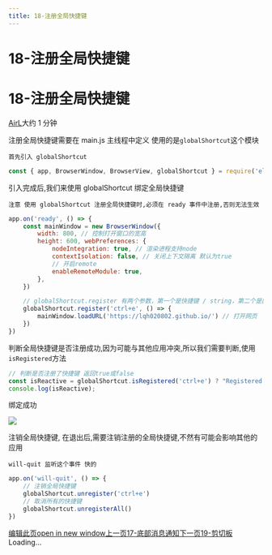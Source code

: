```yaml
---
title: 18-注册全局快捷键
---
```


# 18-注册全局快捷键

# 18-注册全局快捷键
[AirL](https://mrhope.site)大约 1 分钟
> 

注册全局快捷键需要在 main.js 主线程中定义 使用的是`globalShortcut`这个模块
```
首先引入 globalShortcut
```

```javascript
const { app, BrowserWindow, BrowserView, globalShortcut } = require('electron')
```

> 

引入完成后,我们来使用 globalShortcut 绑定全局快捷键
```
注意 使用 globalShortcut 注册全局快捷键时,必须在 ready 事件中注册,否则无法生效
```

```javascript
app.on('ready', () => {
    const mainWindow = new BrowserWindow({
        width: 800, // 控制打开窗口的宽高
        height: 600, webPreferences: {
            nodeIntegration: true, // 渲染进程支持node
            contextIsolation: false, // 关闭上下文隔离 默认为true
            // 开启remote
            enableRemoteModule: true,
        },
    })

    // globalShortcut.register 有两个参数，第一个是快捷键 / string，第二个是回调函数
    globalShortcut.register('ctrl+e', () => {
        mainWindow.loadURL('https://lqh020802.github.io/') // 打开网页
    })
})
```

> 

判断全局快捷键是否注册成功,因为可能与其他应用冲突,所以我们需要判断,使用`isRegistered`方法
```javascript
// 判断是否注册了快捷键 返回true或false
const isReactive = globalShortcut.isRegistered('ctrl+e') ? "Registered Success" : 'Registered fail'
console.log(isReactive);
```

> 

绑定成功

![](/assets/绑定成功.fe4089b1.jpg)

> 

注销全局快捷键, 在退出后,需要注销注册的全局快捷键,不然有可能会影响其他的应用
```
will-quit 监听这个事件 快的 
```

```javascript
app.on('will-quit', () => {
    // 注销全局快捷键
    globalShortcut.unregister('ctrl+e')
    // 取消所有的快捷键
    globalShortcut.unregisterAll()
})
```
[编辑此页open in new window](https://github.com/vuepress-theme-hope/vuepress-theme-hope/edit/main/demo/src/AirL-My-blog/Electron/18-注册全局快捷键.md)[上一页17-底部消息通知](/AirL-My-blog/Electron/17-%E5%BA%95%E9%83%A8%E6%B6%88%E6%81%AF%E9%80%9A%E7%9F%A5.html)[下一页19-剪切板](/AirL-My-blog/Electron/19-%E5%89%AA%E5%88%87%E6%9D%BF.html)Loading...